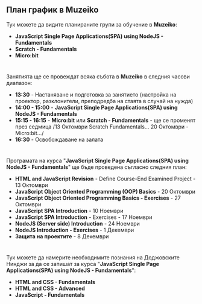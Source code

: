 ## План график в Muzeiko

Тук можете да видите планираните групи за обучение в **Muzeiko**:
* **JavaScript Single Page Applications(SPA) using NodeJS - Fundamentals**
* **Scratch - Fundamentals**
* **Micro:bit**

#

Занятията ще се провеждат всяка събота в **Muzeiko** в следния часови диапазон:
* **13:30** - Настаняване и подготовка за занятието (настройка на проектор, разклонители, преподредба на стаята в случай на нужда)
* **14:00 - 15:00** - **JavaScript Single Page Applications(SPA) using NodeJS - Fundamentals**
* **15:15 - 16:15** - **Micro:bit** или **Scratch - Fundamentals** - ще се променят през седмица /13 Октомври Scratch Fundamentals... 20 Oктомври - Micro:bit.../
* **16:30** - Освобождаване на залата

#

Програмата на курса "**JavaScript Single Page Applications(SPA) using NodeJS - Fundamentals**" ще бъде проведена съгласно следния план:
* **HTML and JavaScript Revision** - Define Course-End Examined Project - 13 Октомври
* **JavaScript Object Oriented Programming (OOP) Basics** - 20 Октомври
* **JavaScript Object Oriented Programming Basics - Exercises** - 27 Октомври
* **JavaScript SPA Introduction** - 10 Ноември
* **JavaScript SPA Introduction** - Exercises - 17 Ноември
* **NodeJS (Server side) Introduction** - 24 Ноември
* **NodeJS Introduction - Exercises** - 1 Декември
* **Защита на проектите** - 8 Декември


#

Тук можете да намерите необходимите познания на Доджовските Нинджи за да се запишат за курса "**JavaScript Single Page Applications(SPA) using NodeJS - Fundamentals**":
* **HTML and CSS - Fundamentals**
* **HTML and CSS - Advanced**
* **JavaScript - Fundamentals**
